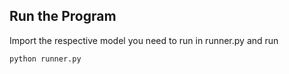 ## Run the Program
Import the respective model you need to run in runner.py and run

`python runner.py`
